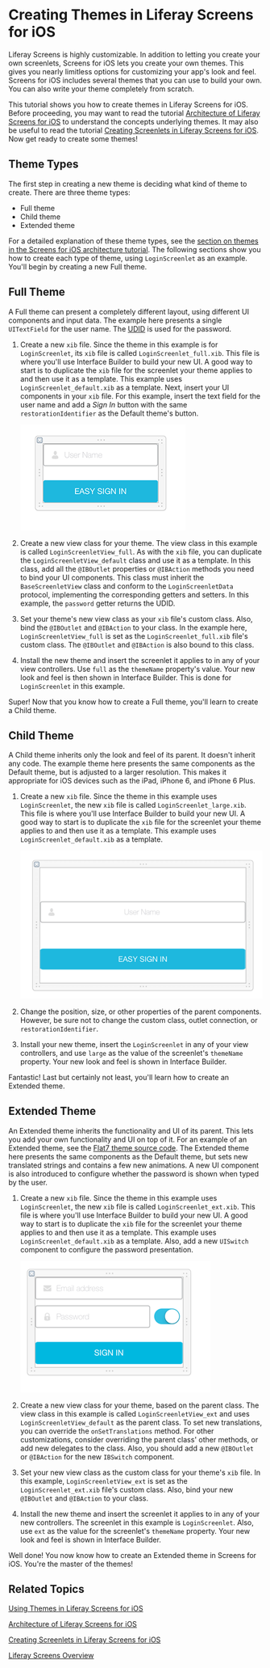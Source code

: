 # Creating Themes in Liferay Screens for iOS [](id=creating-themes-in-liferay-screens-for-ios)

Liferay Screens is highly customizable. In addition to letting you create your 
own screenlets, Screens for iOS lets you create your own themes. This gives you 
nearly limitless options for customizing your app's look and feel. Screens for 
iOS includes several themes that you can use to build your own. You can also 
write your theme completely from scratch. 

This tutorial shows you how to create themes in Liferay Screens for iOS. Before 
proceeding, you may want to read the tutorial 
[Architecture of Liferay Screens for iOS](/tutorials/-/knowledge_base/6-2/architecture-of-liferay-screens-for-ios) 
to understand the concepts underlying themes. It may also be useful to read the 
tutorial [Creating Screenlets in Liferay Screens for iOS](/tutorials/-/knowledge_base/6-2/creating-screenlets-in-liferay-screens-for-ios). 
Now get ready to create some themes! 

## Theme Types [](id=theme-types)

The first step in creating a new theme is deciding what kind of theme to create. 
There are three theme types: 

- Full theme
- Child theme
- Extended theme

For a detailed explanation of these theme types, see the 
[section on themes in the Screens for iOS architecture tutorial](/tutorials/-/knowledge_base/6-2/architecture-of-liferay-screens-for-ios#the-theme-layer-of-screens-for-ios).
The following sections show you how to create each type of theme, using 
`LoginScreenlet` as an example. You'll begin by creating a new Full theme.

## Full Theme [](id=full-theme)

A Full theme can present a completely different layout, using different UI 
components and input data. The example here presents a single `UITextField` 
for the user name. The [UDID](http://www.idownloadblog.com/2010/12/21/iphone-udid/) 
is used for the password. 

1. Create a new `xib` file. Since the theme in this example is for 
   `LoginScreenlet`, its `xib` file is called `LoginScreenlet_full.xib`. This 
   file is where you'll use Interface Builder to build your new UI. A good way 
   to start is to duplicate the `xib` file for the screenlet your theme applies 
   to and then use it as a template. This example uses 
   `LoginScreenlet_default.xib` as a template. Next, insert your UI components 
   in your `xib` file. For this example, insert the text field for the user name 
   and add a *Sign In* button with the same `restorationIdentifier` as the 
   Default theme's button. 

    ![Figure 1: The new `xib` file for full theme.](../../images/screens-ios-xcode-full-theme.png)

2. Create a new view class for your theme. The view class in this example is 
   called `LoginScreenletView_full`. As with the `xib` file, you can duplicate 
   the `LoginScreenletView_default` class and use it as a template. In this 
   class, add all the `@IBOutlet` properties or `@IBAction` methods you need to 
   bind your UI components. This class must inherit the `BaseScreenletView` 
   class and conform to the `LoginScreenletData` protocol, implementing the 
   corresponding getters and setters. In this example, the `password` getter 
   returns the UDID. 

3. Set your theme's new view class as your `xib` file's custom class. Also, bind 
   the `@IBOutlet` and `@IBAction` to your class. In the example here, 
   `LoginScreenletView_full` is set as the `LoginScreenlet_full.xib` file's 
   custom class. The `@IBOutlet` and `@IBAction` is also bound to this class. 

4. Install the new theme and insert the screenlet it applies to in any of your 
   view controllers. Use `full` as the `themeName` property's value. Your new 
   look and feel is then shown in Interface Builder. This is done for 
   `LoginScreenlet` in this example. 

Super! Now that you know how to create a Full theme, you'll learn to create a 
Child theme.

## Child Theme [](id=child-theme)

A Child theme inherits only the look and feel of its parent. It doesn't inherit 
any code. The example theme here presents the same components as the Default 
theme, but is adjusted to a larger resolution. This makes it appropriate for 
iOS devices such as the iPad, iPhone 6, and iPhone 6 Plus. 

1. Create a new `xib` file. Since the theme in this example uses 
   `LoginScreenlet`, the new `xib` file is called `LoginScreenlet_large.xib`. 
   This file is where you'll use Interface Builder to build your new UI. A good 
   way to start is to duplicate the `xib` file for the screenlet your theme 
   applies to and then use it as a template. This example uses 
   `LoginScreenlet_default.xib` as a template. 

    ![Figure 2: The new `xib` file for the Child theme.](../../images/screens-ios-xcode-child-theme.png)

2. Change the position, size, or other properties of the parent components. 
   However, be sure not to change the custom class, outlet connection, or 
   `restorationIdentifier`. 

3. Install your new theme, insert the `LoginScreenlet` in any of your view 
   controllers, and use `large` as the value of the screenlet's `themeName` 
   property. Your new look and feel is shown in Interface Builder. 

Fantastic! Last but certainly not least, you'll learn how to create an Extended 
theme. 

## Extended Theme [](id=extended-theme)

An Extended theme inherits the functionality and UI of its parent. This lets you
add your own functionality and UI on top of it. For an example of an Extended 
theme, see the [Flat7 theme source code](https://github.com/liferay/liferay-screens/tree/master/ios/Library/Themes/Flat7). 
The Extended theme here presents the same components as the Default theme, but 
sets new translated strings and contains a few new animations. A new UI 
component is also introduced to configure whether the password is shown when 
typed by the user. 

1. Create a new `xib` file. Since the theme in this example uses 
   `LoginScreenlet`, the new `xib` file is called `LoginScreenlet_ext.xib`. This 
   file is where you'll use Interface Builder to build your new UI. A good way 
   to start is to duplicate the `xib` file for the screenlet your theme applies 
   to and then use it as a template. This example uses 
   `LoginScreenlet_default.xib` as a template.  Also, add a new `UISwitch` 
   component to configure the password presentation. 

    ![Figure 3: New `xib` file for the Extended theme.](../../images/screens-ios-xcode-ext-theme.png)

2. Create a new view class for your theme, based on the parent class. The 
   view class in this example is called `LoginScreenletView_ext` and uses 
   `LoginScreenletView_default` as the parent class. To set new translations, 
   you can override the `onSetTranslations` method. For other customizations, 
   consider overriding the parent class' other methods, or add new delegates 
   to the class. Also, you should add a new `@IBOutlet` or `@IBAction` for the 
   new `IBSwitch` component. 

3. Set your new view class as the custom class for your theme's `xib` file. In 
   this example, `LoginScreenletView_ext` is set as the `LoginScreenlet_ext.xib` 
   file's custom class. Also, bind your new `@IBOutlet` and `@IBAction` to your 
   class. 

4. Install the new theme and insert the screenlet it applies to in any of your 
   new controllers. The screenlet in this example is `LoginScreenlet`. Also, use 
   `ext` as the value for the screenlet's `themeName` property. Your new look 
   and feel is shown in Interface Builder. 

Well done! You now know how to create an Extended theme in Screens for iOS. 
You're the master of the themes! 

## Related Topics [](id=related-topics)

[Using Themes in Liferay Screens for iOS](/tutorials/-/knowledge_base/6-2/using-themes-in-liferay-screens-for-ios)

[Architecture of Liferay Screens for iOS](/tutorials/-/knowledge_base/6-2/architecture-of-liferay-screens-for-ios)

[Creating Screenlets in Liferay Screens for iOS](/tutorials/-/knowledge_base/6-2/creating-screenlets-in-liferay-screens-for-ios)

[Liferay Screens Overview](/tutorials/-/knowledge_base/6-2/liferay-screens-overview)
